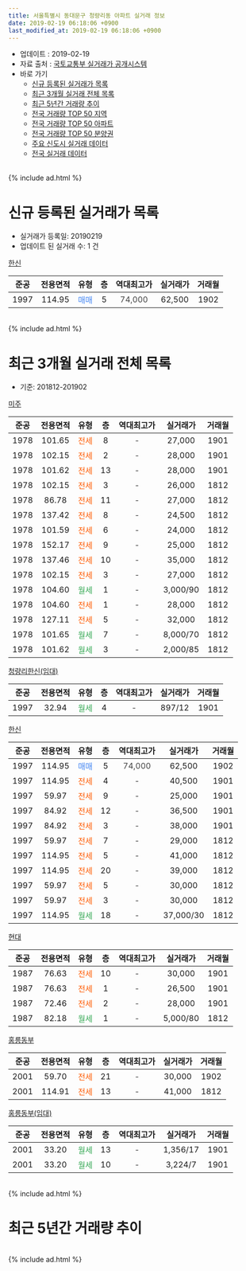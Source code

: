 ```yaml
---
title: 서울특별시 동대문구 청량리동 아파트 실거래 정보
date: 2019-02-19 06:18:06 +0900
last_modified_at: 2019-02-19 06:18:06 +0900
---
```


* 업데이트 : 2019-02-19
* 자료 출처 : [국토교통부 실거래가 공개시스템](http://rt.molit.go.kr)
* 바로 가기
    * [신규 등록된 실거래가 목록](#신규-등록된-실거래가-목록)
    * [최근 3개월 실거래 전체 목록](#최근-3개월-실거래-전체-목록)
    * [최근 5년간 거래량 추이](#최근-5년간-거래량-추이)
    * [전국 거래량 TOP 50 지역](https://ayogom.github.io/apt-trade-info/최근-3개월-전국에서-가장-거래가-많이-발생한-지역)
    * [전국 거래량 TOP 50 아파트](https://ayogom.github.io/apt-trade-info/최근-3개월-전국에서-가장-거래가-많이-발생한-아파트)
    * [전국 거래량 TOP 50 분양권](https://ayogom.github.io/apt-trade-info/최근-3개월-전국에서-가장-거래가-많이-발생한-분양권)
    * [주요 신도시 실거래 데이터](https://ayogom.github.io/apt-trade-info/주요-신도시)
    * [전국 실거래 데이터](https://ayogom.github.io/apt-trade-info/전국)
<br>
{% include ad.html %}
<br>

# 신규 등록된 실거래가 목록
* 실거래가 등록일: 20190219
* 업데이트 된 실거래 수: 1 건


[한신](https://search.naver.com/search.naver?query=%EC%84%9C%EC%9A%B8%ED%8A%B9%EB%B3%84%EC%8B%9C+%EB%8F%99%EB%8C%80%EB%AC%B8%EA%B5%AC+%EC%B2%AD%EB%9F%89%EB%A6%AC%EB%8F%99+%ED%95%9C%EC%8B%A0)

|준공|전용면적|유형|층|역대최고가|실거래가|거래월|
|:---:|:---:|:---:|:---:|:---:|:---:|:---:|
|1997|114.95|<span style="color:#4285f3">매매</span>|5|<span style="color:#444444">74,000</span>|62,500|1902|


<br>
{% include ad.html %}
<br>

# 최근 3개월 실거래 전체 목록
* 기준: 201812-201902


[미주](https://search.naver.com/search.naver?query=%EC%84%9C%EC%9A%B8%ED%8A%B9%EB%B3%84%EC%8B%9C+%EB%8F%99%EB%8C%80%EB%AC%B8%EA%B5%AC+%EC%B2%AD%EB%9F%89%EB%A6%AC%EB%8F%99+%EB%AF%B8%EC%A3%BC)

|준공|전용면적|유형|층|역대최고가|실거래가|거래월|
|:---:|:---:|:---:|:---:|:---:|:---:|:---:|
|1978|101.65|<span style="color:#ff5a00">전세</span>|8|<span style="color:#444444">-</span>|27,000|1901|
|1978|102.15|<span style="color:#ff5a00">전세</span>|2|<span style="color:#444444">-</span>|28,000|1901|
|1978|101.62|<span style="color:#ff5a00">전세</span>|13|<span style="color:#444444">-</span>|28,000|1901|
|1978|102.15|<span style="color:#ff5a00">전세</span>|3|<span style="color:#444444">-</span>|26,000|1812|
|1978|86.78|<span style="color:#ff5a00">전세</span>|11|<span style="color:#444444">-</span>|27,000|1812|
|1978|137.42|<span style="color:#ff5a00">전세</span>|8|<span style="color:#444444">-</span>|24,500|1812|
|1978|101.59|<span style="color:#ff5a00">전세</span>|6|<span style="color:#444444">-</span>|24,000|1812|
|1978|152.17|<span style="color:#ff5a00">전세</span>|9|<span style="color:#444444">-</span>|25,000|1812|
|1978|137.46|<span style="color:#ff5a00">전세</span>|10|<span style="color:#444444">-</span>|35,000|1812|
|1978|102.15|<span style="color:#ff5a00">전세</span>|3|<span style="color:#444444">-</span>|27,000|1812|
|1978|104.60|<span style="color:#34a853">월세</span>|1|<span style="color:#444444">-</span>|3,000/90|1812|
|1978|104.60|<span style="color:#ff5a00">전세</span>|1|<span style="color:#444444">-</span>|28,000|1812|
|1978|127.11|<span style="color:#ff5a00">전세</span>|5|<span style="color:#444444">-</span>|32,000|1812|
|1978|101.65|<span style="color:#34a853">월세</span>|7|<span style="color:#444444">-</span>|8,000/70|1812|
|1978|101.62|<span style="color:#34a853">월세</span>|3|<span style="color:#444444">-</span>|2,000/85|1812|

[청량리한신(임대)](https://search.naver.com/search.naver?query=%EC%84%9C%EC%9A%B8%ED%8A%B9%EB%B3%84%EC%8B%9C+%EB%8F%99%EB%8C%80%EB%AC%B8%EA%B5%AC+%EC%B2%AD%EB%9F%89%EB%A6%AC%EB%8F%99+%EC%B2%AD%EB%9F%89%EB%A6%AC%ED%95%9C%EC%8B%A0%28%EC%9E%84%EB%8C%80%29)

|준공|전용면적|유형|층|역대최고가|실거래가|거래월|
|:---:|:---:|:---:|:---:|:---:|:---:|:---:|
|1997|32.94|<span style="color:#34a853">월세</span>|4|<span style="color:#444444">-</span>|897/12|1901|

[한신](https://search.naver.com/search.naver?query=%EC%84%9C%EC%9A%B8%ED%8A%B9%EB%B3%84%EC%8B%9C+%EB%8F%99%EB%8C%80%EB%AC%B8%EA%B5%AC+%EC%B2%AD%EB%9F%89%EB%A6%AC%EB%8F%99+%ED%95%9C%EC%8B%A0)

|준공|전용면적|유형|층|역대최고가|실거래가|거래월|
|:---:|:---:|:---:|:---:|:---:|:---:|:---:|
|1997|114.95|<span style="color:#4285f3">매매</span>|5|<span style="color:#444444">74,000</span>|62,500|1902|
|1997|114.95|<span style="color:#ff5a00">전세</span>|4|<span style="color:#444444">-</span>|40,500|1901|
|1997|59.97|<span style="color:#ff5a00">전세</span>|9|<span style="color:#444444">-</span>|25,000|1901|
|1997|84.92|<span style="color:#ff5a00">전세</span>|12|<span style="color:#444444">-</span>|36,500|1901|
|1997|84.92|<span style="color:#ff5a00">전세</span>|3|<span style="color:#444444">-</span>|38,000|1901|
|1997|59.97|<span style="color:#ff5a00">전세</span>|7|<span style="color:#444444">-</span>|29,000|1812|
|1997|114.95|<span style="color:#ff5a00">전세</span>|5|<span style="color:#444444">-</span>|41,000|1812|
|1997|114.95|<span style="color:#ff5a00">전세</span>|20|<span style="color:#444444">-</span>|39,000|1812|
|1997|59.97|<span style="color:#ff5a00">전세</span>|5|<span style="color:#444444">-</span>|30,000|1812|
|1997|59.97|<span style="color:#ff5a00">전세</span>|3|<span style="color:#444444">-</span>|30,000|1812|
|1997|114.95|<span style="color:#34a853">월세</span>|18|<span style="color:#444444">-</span>|37,000/30|1812|

[현대](https://search.naver.com/search.naver?query=%EC%84%9C%EC%9A%B8%ED%8A%B9%EB%B3%84%EC%8B%9C+%EB%8F%99%EB%8C%80%EB%AC%B8%EA%B5%AC+%EC%B2%AD%EB%9F%89%EB%A6%AC%EB%8F%99+%ED%98%84%EB%8C%80)

|준공|전용면적|유형|층|역대최고가|실거래가|거래월|
|:---:|:---:|:---:|:---:|:---:|:---:|:---:|
|1987|76.63|<span style="color:#ff5a00">전세</span>|10|<span style="color:#444444">-</span>|30,000|1901|
|1987|76.63|<span style="color:#ff5a00">전세</span>|1|<span style="color:#444444">-</span>|26,500|1901|
|1987|72.46|<span style="color:#ff5a00">전세</span>|2|<span style="color:#444444">-</span>|28,000|1901|
|1987|82.18|<span style="color:#34a853">월세</span>|1|<span style="color:#444444">-</span>|5,000/80|1812|

[홍릉동부](https://search.naver.com/search.naver?query=%EC%84%9C%EC%9A%B8%ED%8A%B9%EB%B3%84%EC%8B%9C+%EB%8F%99%EB%8C%80%EB%AC%B8%EA%B5%AC+%EC%B2%AD%EB%9F%89%EB%A6%AC%EB%8F%99+%ED%99%8D%EB%A6%89%EB%8F%99%EB%B6%80)

|준공|전용면적|유형|층|역대최고가|실거래가|거래월|
|:---:|:---:|:---:|:---:|:---:|:---:|:---:|
|2001|59.70|<span style="color:#ff5a00">전세</span>|21|<span style="color:#444444">-</span>|30,000|1902|
|2001|114.91|<span style="color:#ff5a00">전세</span>|13|<span style="color:#444444">-</span>|41,000|1812|

[홍릉동부(임대)](https://search.naver.com/search.naver?query=%EC%84%9C%EC%9A%B8%ED%8A%B9%EB%B3%84%EC%8B%9C+%EB%8F%99%EB%8C%80%EB%AC%B8%EA%B5%AC+%EC%B2%AD%EB%9F%89%EB%A6%AC%EB%8F%99+%ED%99%8D%EB%A6%89%EB%8F%99%EB%B6%80%28%EC%9E%84%EB%8C%80%29)

|준공|전용면적|유형|층|역대최고가|실거래가|거래월|
|:---:|:---:|:---:|:---:|:---:|:---:|:---:|
|2001|33.20|<span style="color:#34a853">월세</span>|13|<span style="color:#444444">-</span>|1,356/17|1901|
|2001|33.20|<span style="color:#34a853">월세</span>|10|<span style="color:#444444">-</span>|3,224/7|1901|


<br>
{% include ad.html %}
<br>

# 최근 5년간 거래량 추이


<div style="width:100%;">
    <canvas id="deal_progress" height="200"></canvas>
</div>

<script>
new Chart(document.getElementById("deal_progress"), {
    type: 'line',
    data: {
        labels: ['201402','201403','201404','201405','201406','201407','201408','201409','201410','201411','201412','201501','201502','201503','201504','201505','201506','201507','201508','201509','201510','201511','201512','201601','201602','201603','201604','201605','201606','201607','201608','201609','201610','201611','201612','201701','201702','201703','201704','201705','201706','201707','201708','201709','201710','201711','201712','201801','201802','201803','201804','201805','201806','201807','201808','201809','201810','201811','201812','201901','201902'],
        datasets: [{
            label: '매매',
            pointRadius: 1,
            data: [16, 21, 8, 9, 8, 15, 19, 20, 10, 10, 7, 11, 19, 23, 13, 19, 17, 11, 10, 16, 11, 5, 12, 11, 8, 13, 19, 22, 12, 35, 18, 20, 17, 9, 7, 9, 6, 19, 22, 19, 15, 13, 6, 8, 23, 15, 11, 23, 12, 10, 3, 10, 6, 20, 25, 5, 1, 5, 0, 0, 1],
            borderColor: "rgba(255, 201, 14, 1)",
            backgroundColor: "rgba(255, 201, 14, 0.5)",
            fill: false,
            lineTension: 0
        },{
            label: '전월세',
            pointRadius: 1,
            data: [20, 0, 22, 25, 13, 14, 14, 21, 18, 18, 18, 17, 16, 23, 23, 26, 16, 24, 12, 9, 24, 16, 20, 19, 21, 18, 16, 10, 18, 19, 12, 18, 15, 25, 24, 15, 20, 21, 31, 20, 15, 22, 15, 26, 15, 20, 27, 14, 21, 22, 21, 15, 10, 17, 21, 19, 22, 14, 20, 13, 1],
            borderColor: "rgba(0, 141, 185, 1)",
            backgroundColor: "rgba(0, 141, 185, 0.5)",
            fill: false,
            lineTension: 0
        }
        ]
    },
    options: {
        responsive: true,
        title: {
            display: false
        },
        tooltips: {
            mode: 'index',
            intersect: false
        },
        hover: {
            mode: 'nearest',
            intersect: true
        },
        scales: {
            xAxes: [{
                display: true,
                scaleLabel: {
                    display: true,
                    labelString: '년/월'
                }
            }],
            yAxes: [{
                display: true,
                ticks: {
                    suggestedMin: 0,
                },
                scaleLabel: {
                    display: true,
                    labelString: '실거래 수'
                }
            }]
        }
    }
});

</script>


<br>
{% include ad.html %}
<br>

